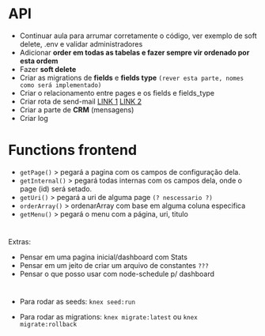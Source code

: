 # API
- Continuar aula para arrumar corretamente o código, ver exemplo de soft delete, .env e validar administradores
- Adicionar **order em todas as tabelas e fazer sempre vir ordenado por esta ordem**
- Fazer **soft delete**
- Criar as migrations de **fields** e **fields type** `(rever esta parte, nomes como será implementado)`
- Criar o relacionamento entre pages e os fields e fields_type
- Criar rota de send-mail [LINK 1](https://www.inelaah.com/node-send-email) [LINK 2](https://imasters.com.br/front-end/enviando-e-mail-usando-node-js)
- Criar a parte de **CRM** (mensagens)
- Criar log

# Functions frontend
- ```getPage()``` > pegará a pagina com os campos de configuração dela.
- ```getInternal()``` > pegará todas internas com os campos dela, onde o page (id) será setado.
- ```getUri()``` > pegará a uri de alguma page `(? nescessario ?)`
- ```orderArray()``` > ordenarArray com base em alguma coluna especifica
- ```getMenu()``` > pegará o menu com a página, uri, titulo

# 
Extras:
- Pensar em uma pagina inicial/dashboard com Stats
- Pensar em um jeito de criar um arquivo de constantes `???`
- Pensar o que posso usar com node-schedule p/ dashboard


#
- Para rodar as seeds: ```knex seed:run```

- Para rodar as migrations: ```knex migrate:latest``` ou ```knex migrate:rollback```